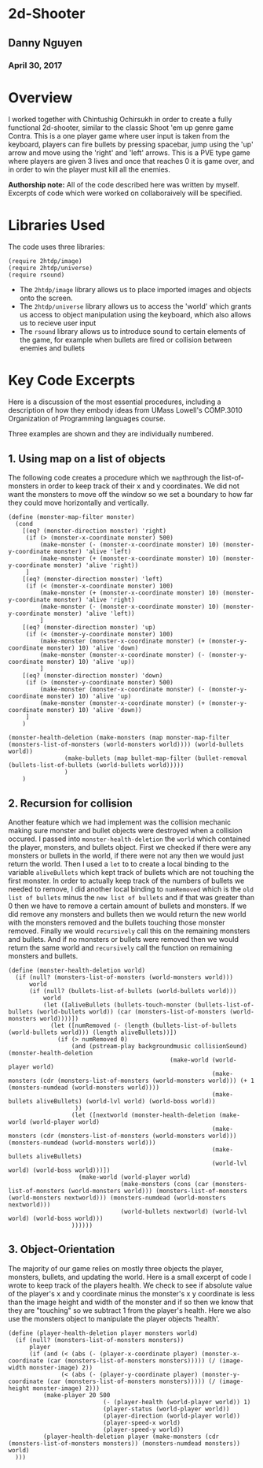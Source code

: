 # 2d-Shooter

## Danny Nguyen
### April 30, 2017

# Overview
I worked together with Chintushig Ochirsukh in order to create a fully functional 2d-shooter, similar to the classic Shoot 'em up genre game Contra.
This is a one player game where user input is taken from the keyboard, players can fire bullets by pressing spacebar, jump using the 'up' arrow and move
using the 'right' and 'left' arrows. This is a PVE type game where players are given 3 lives and once that reaches 0 it is game over, and in order
to win the player must kill all the enemies.

**Authorship note:** All of the code described here was written by myself. Excerpts of code which were worked on collaboraively will be specified.
# Libraries Used
The code uses three libraries:

```
(require 2htdp/image)
(require 2htdp/universe)
(require rsound)
```

* The ```2htdp/image``` library allows us to place imported images and objects onto the screen.
* The ```2htdp/universe``` library allows us to access the 'world' which grants us access to object manipulation using the keyboard, which also
allows us to recieve user input
* The ```rsound``` library allows us to introduce sound to certain elements of the game, for example when bullets are fired or collision between enemies and bullets

# Key Code Excerpts

Here is a discussion of the most essential procedures, including a description of how they embody ideas from 
UMass Lowell's COMP.3010 Organization of Programming languages course.

Three examples are shown and they are individually numbered.

## 1. Using map on a list of objects

The following code creates a procedure which we ```map```through the list-of-monsters in order to keep
track of their x and y coordinates. We did not want the monsters to move off the window so we set a boundary
to how far they could move horizontally and vertically.

```
(define (monster-map-filter monster)
  (cond
    [(eq? (monster-direction monster) 'right)
     (if (> (monster-x-coordinate monster) 500)
         (make-monster (- (monster-x-coordinate monster) 10) (monster-y-coordinate monster) 'alive 'left)
         (make-monster (+ (monster-x-coordinate monster) 10) (monster-y-coordinate monster) 'alive 'right))
     ]
    [(eq? (monster-direction monster) 'left)
     (if (< (monster-x-coordinate monster) 100)
         (make-monster (+ (monster-x-coordinate monster) 10) (monster-y-coordinate monster) 'alive 'right)
         (make-monster (- (monster-x-coordinate monster) 10) (monster-y-coordinate monster) 'alive 'left))
         ]
    [(eq? (monster-direction monster) 'up)
     (if (< (monster-y-coordinate monster) 100)
         (make-monster (monster-x-coordinate monster) (+ (monster-y-coordinate monster) 10) 'alive 'down)
         (make-monster (monster-x-coordinate monster) (- (monster-y-coordinate monster) 10) 'alive 'up))
         ]
    [(eq? (monster-direction monster) 'down)
     (if (> (monster-y-coordinate monster) 500)
         (make-monster (monster-x-coordinate monster) (- (monster-y-coordinate monster) 10) 'alive 'up)
         (make-monster (monster-x-coordinate monster) (+ (monster-y-coordinate monster) 10) 'alive 'down))
     ]
    )
```
```
(monster-health-deletion (make-monsters (map monster-map-filter (monsters-list-of-monsters (world-monsters world)))) (world-bullets world)) 
                (make-bullets (map bullet-map-filter (bullet-removal (bullets-list-of-bullets (world-bullets world)))))
                )
    )
 ```
 
## 2. Recursion for collision
Another feature which we had implement was the collision mechanic making sure monster and bullet objects were destroyed when a collision occured. 
I passed into ```monster-health-deletion``` the ```world``` which contained the player, monsters, and bullets object.
First we checked if there were any monsters or bullets in the world, if there were not any then we would just return the world.
Then I used a ```let``` to to create a local binding to the variable ```aliveBullets``` which kept track of bullets which are not 
touching the first monster.
In order to actually keep track of the numbers of bullets we needed to remove, I did another local binding to ```numRemoved``` which is
the ```old list of bullets``` minus the ```new list of bullets``` and if that was greater than 0 then we have to remove a certain amount
of bullets and monsters.
If we did remove any monsters and bullets then we would return the new world with the monsters removed and the 
bullets touching those monster removed.
Finally we would ```recursively``` call this on the remaining monsters and bullets. And if no monsters or bullets were removed
then we would return the same world and ```recursively``` call the function on remaining monsters and bullets.

```
(define (monster-health-deletion world)
  (if (null? (monsters-list-of-monsters (world-monsters world)))
      world
      (if (null? (bullets-list-of-bullets (world-bullets world)))
          world
          (let ([aliveBullets (bullets-touch-monster (bullets-list-of-bullets (world-bullets world)) (car (monsters-list-of-monsters (world-monsters world))))])
            (let ([numRemoved (- (length (bullets-list-of-bullets (world-bullets world))) (length aliveBullets))])
              (if (> numRemoved 0)
                  (and (pstream-play backgroundmusic collisionSound) (monster-health-deletion
                                              (make-world (world-player world)
                                                          (make-monsters (cdr (monsters-list-of-monsters (world-monsters world))) (+ 1 (monsters-numdead (world-monsters world))))
                                                          (make-bullets aliveBullets) (world-lvl world) (world-boss world))
                   ))
                  (let ([nextworld (monster-health-deletion (make-world (world-player world)
                                                          (make-monsters (cdr (monsters-list-of-monsters (world-monsters world))) (monsters-numdead (world-monsters world)))
                                                          (make-bullets aliveBullets)
                                                          (world-lvl world) (world-boss world)))])
                    (make-world (world-player world)
                                (make-monsters (cons (car (monsters-list-of-monsters (world-monsters world))) (monsters-list-of-monsters (world-monsters nextworld))) (monsters-numdead (world-monsters nextworld)))
                                (world-bullets nextworld) (world-lvl world) (world-boss world)))
                  ))))))

```

## 3. Object-Orientation
The majority of our game relies on mostly three objects the player, monsters, bullets, and updating the world. Here is a small excerpt of code 
I wrote to keep track of the players health. We check to see if absolute value of the player's x and y coordinate minus the
monster's x y coordinate is less than the image height and width of the monster and if so then we know that they are "touching"
so we subtract 1 from the player's health. Here we also use the monsters object to manipulate the player objects 'health'.

```
(define (player-health-deletion player monsters world)
  (if (null? (monsters-list-of-monsters monsters))
      player
      (if (and (< (abs (- (player-x-coordinate player) (monster-x-coordinate (car (monsters-list-of-monsters monsters))))) (/ (image-width monster-image) 2))
               (< (abs (- (player-y-coordinate player) (monster-y-coordinate (car (monsters-list-of-monsters monsters))))) (/ (image-height monster-image) 2)))
          (make-player 20 500
                           (- (player-health (world-player world)) 1)
                           (player-status (world-player world))
                           (player-direction (world-player world))
                           (player-speed-x world)
                           (player-speed-y world))
          (player-health-deletion player (make-monsters (cdr (monsters-list-of-monsters monsters)) (monsters-numdead monsters)) world)
  )))
```

